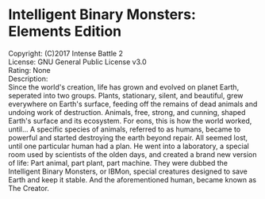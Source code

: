 # Intelligent Binary Monsters: Elements Edition </br>
Copyright: (C)2017 Intense Battle 2 </br>
License: GNU General Public License v3.0 </br>
Rating: None </br>
Description: </br>
Since the world's creation, life has grown and evolved on planet Earth, seperated into two groups. Plants, stationary, silent, and beautiful, grew everywhere on Earth's surface, feeding off the remains of dead animals and undoing work of destruction. Animals, free, strong, and cunning, shaped Earth's surface and its ecosystem. For eons, this is how the world worked, until...
A specific species of animals, referred to as humans, became to powerful and started destroying the earth beyond repair. All seemed lost, until one particular human had a plan. He went into a laboratory, a special room used by scientists of the olden days, and created a brand new version of life: Part animal, part plant, part machine. They were dubbed the Intelligent Binary Monsters, or IBMon, special creatures designed to save Earth and keep it stable. And the aforementioned human, became known as The Creator.
